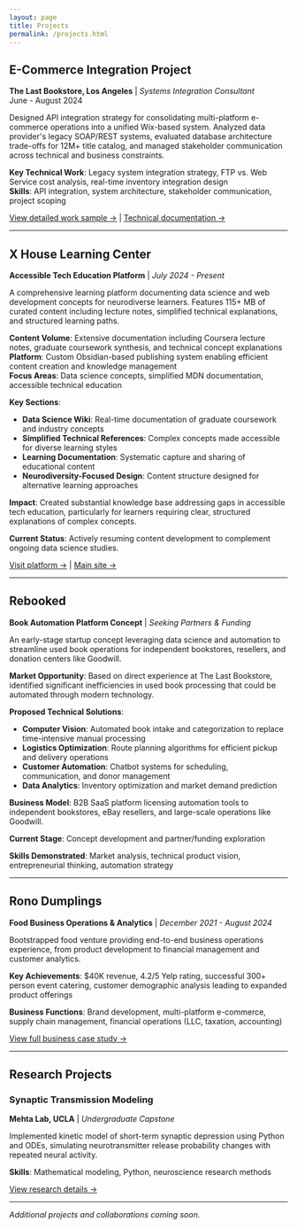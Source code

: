```yaml
---
layout: page
title: Projects
permalink: /projects.html
---
```




## E-Commerce Integration Project
**The Last Bookstore, Los Angeles** | *Systems Integration Consultant*  
June - August 2024

Designed API integration strategy for consolidating multi-platform e-commerce operations into a unified Wix-based system. Analyzed data provider's legacy SOAP/REST systems, evaluated database architecture trade-offs for 12M+ title catalog, and managed stakeholder communication across technical and business constraints.

**Key Technical Work**: Legacy system integration strategy, FTP vs. Web Service cost analysis, real-time inventory integration design  
**Skills**: API integration, system architecture, stakeholder communication, project scoping

[View detailed work sample →](/work-samples.html) | [Technical documentation →](https://docs.google.com/document/d/e/2PACX-1vQI40V3qGc-2-ZOSeMmWyebHXIeYYyH96kWU3YsuuU1z5Xvbo9gUl2r333SIYYqC2pX5qwNSfQ98ZDN/pub)

---

## X House Learning Center
**Accessible Tech Education Platform** | *July 2024 - Present*

A comprehensive learning platform documenting data science and web development concepts for neurodiverse learners. Features 115+ MB of curated content including lecture notes, simplified technical explanations, and structured learning paths.

**Content Volume**: Extensive documentation including Coursera lecture notes, graduate coursework synthesis, and technical concept explanations  
**Platform**: Custom Obsidian-based publishing system enabling efficient content creation and knowledge management  
**Focus Areas**: Data science concepts, simplified MDN documentation, accessible technical education

**Key Sections**:
- **Data Science Wiki**: Real-time documentation of graduate coursework and industry concepts
- **Simplified Technical References**: Complex concepts made accessible for diverse learning styles  
- **Learning Documentation**: Systematic capture and sharing of educational content
- **Neurodiversity-Focused Design**: Content structure designed for alternative learning approaches

**Impact**: Created substantial knowledge base addressing gaps in accessible tech education, particularly for learners requiring clear, structured explanations of complex concepts.

**Current Status**: Actively resuming content development to complement ongoing data science studies.

[Visit platform →](https://learn.houseofx.co/Welcome) | [Main site →](https://www.houseofx.co)



---

## Rebooked
**Book Automation Platform Concept** | *Seeking Partners & Funding*

An early-stage startup concept leveraging data science and automation to streamline used book operations for independent bookstores, resellers, and donation centers like Goodwill.

**Market Opportunity**: Based on direct experience at The Last Bookstore, identified significant inefficiencies in used book processing that could be automated through modern technology.

**Proposed Technical Solutions**:
- **Computer Vision**: Automated book intake and categorization to replace time-intensive manual processing
- **Logistics Optimization**: Route planning algorithms for efficient pickup and delivery operations  
- **Customer Automation**: Chatbot systems for scheduling, communication, and donor management
- **Data Analytics**: Inventory optimization and market demand prediction

**Business Model**: B2B SaaS platform licensing automation tools to independent bookstores, eBay resellers, and large-scale operations like Goodwill.

**Current Stage**: Concept development and partner/funding exploration

**Skills Demonstrated**: Market analysis, technical product vision, entrepreneurial thinking, automation strategy

---

## Rono Dumplings
**Food Business Operations & Analytics** | *December 2021 - August 2024*

Bootstrapped food venture providing end-to-end business operations experience, from product development to financial management and customer analytics.

**Key Achievements**: $40K revenue, 4.2/5 Yelp rating, successful 300+ person event catering, customer demographic analysis leading to expanded product offerings

**Business Functions**: Brand development, multi-platform e-commerce, supply chain management, financial operations (LLC, taxation, accounting)

[View full business case study →](/rono-dumplings.html)

---

## Research Projects

### Synaptic Transmission Modeling
**Mehta Lab, UCLA** | *Undergraduate Capstone*

Implemented kinetic model of short-term synaptic depression using Python and ODEs, simulating neurotransmitter release probability changes with repeated neural activity.

**Skills**: Mathematical modeling, Python, neuroscience research methods

[View research details →](/research.html)

---

*Additional projects and collaborations coming soon.*